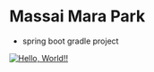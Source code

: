 # Massai Mara Park
+ spring boot gradle project

[![Hello, World!!](https://github.com/minjjiny/massai_mara_park01/actions/workflows/01helloworld.yaml/badge.svg)](https://github.com/minjjiny/massai_mara_park01/actions/workflows/01helloworld.yaml)